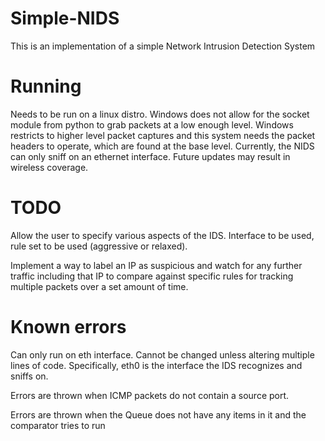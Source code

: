 # Simple-NIDS
This is an implementation of a simple Network Intrusion Detection System

# Running
Needs to be run on a linux distro. Windows does not allow for the socket module from python to grab packets at a low 
enough level.
Windows restricts to higher level packet captures and this system needs the packet headers to operate, which are found 
at the base level.
Currently, the NIDS can only sniff on an ethernet interface. Future updates may result in wireless coverage. 

# TODO
Allow the user to specify various aspects of the IDS. Interface to be used, rule set to be used (aggressive or relaxed).

Implement a way to label an IP as suspicious and watch for any further traffic including that IP to compare against specific rules for tracking multiple packets over a set amount of time. 

# Known errors
Can only run on eth interface. Cannot be changed unless altering multiple lines of code.
Specifically, eth0 is the interface the IDS recognizes and sniffs on.

Errors are thrown when ICMP packets do not contain a source port.

Errors are thrown when the Queue does not have any items in it and the comparator tries to run
